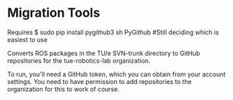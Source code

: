 Migration Tools
===============

Requires $ sudo pip install pygithub3 sh PyGithub #Still deciding which is easiest to use

Converts ROS packages in the TU/e SVN-trunk directory to GitHub repositories for the tue-robotics-lab organization.

To run, you'll need a GitHub token, which you can obtain from your account settings. 
You need to have permission to add repositories to the organization for this to work of course. 
